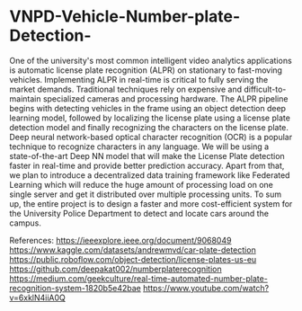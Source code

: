 # VNPD-Vehicle-Number-plate-Detection-
One of the university's most common intelligent video analytics applications is automatic license plate recognition (ALPR) on stationary to fast-moving vehicles. Implementing ALPR in real-time is critical to fully serving the market demands. 
Traditional techniques rely on expensive and difficult-to-maintain specialized cameras and processing hardware. The ALPR pipeline begins with detecting vehicles in the frame using an object detection deep learning model, followed by localizing the license plate using a license plate detection model and finally recognizing the characters on the license plate. Deep neural network-based optical character recognition (OCR) is a popular technique to recognize characters in any language. 
We will be using a state-of-the-art Deep NN model that will make the License Plate detection faster in real-time and provide better prediction accuracy. Apart from that, we plan to introduce a decentralized data training framework like Federated Learning which will reduce the huge amount of processing load on one single server and get it distributed over multiple processing units. To sum up, the entire project is to design a faster and more cost-efficient system for the University Police Department to detect and locate cars around the campus.

References:
https://ieeexplore.ieee.org/document/9068049
https://www.kaggle.com/datasets/andrewmvd/car-plate-detection	
https://public.roboflow.com/object-detection/license-plates-us-eu
https://github.com/deepakat002/numberplaterecognition
https://medium.com/geekculture/real-time-automated-number-plate-recognition-system-1820b5e42bae	
https://www.youtube.com/watch?v=6xklN4iiA0Q
